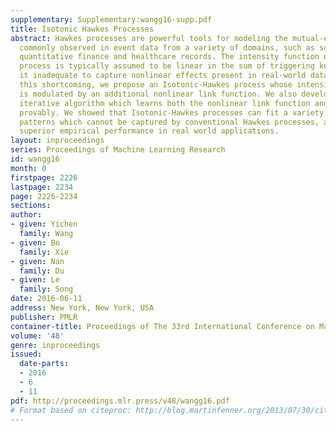 ```yaml
---
supplementary: Supplementary:wangg16-supp.pdf
title: Isotonic Hawkes Processes
abstract: Hawkes processes are powerful tools for modeling the mutual-excitation phenomena
  commonly observed in event data from a variety of domains, such as social networks,
  quantitative finance and healthcare records. The intensity function of a Hawkes
  process is typically assumed to be linear in the sum of triggering kernels, rendering
  it inadequate to capture nonlinear effects present in real-world data. To address
  this shortcoming, we propose an Isotonic-Hawkes process whose intensity function
  is modulated by an additional nonlinear link function. We also developed a novel
  iterative algorithm which learns both the nonlinear link function and other parameters
  provably. We showed that Isotonic-Hawkes processes can fit a variety of nonlinear
  patterns which cannot be captured by conventional Hawkes processes, and achieve
  superior empirical performance in real world applications.
layout: inproceedings
series: Proceedings of Machine Learning Research
id: wangg16
month: 0
firstpage: 2226
lastpage: 2234
page: 2226-2234
sections: 
author:
- given: Yichen
  family: Wang
- given: Bo
  family: Xie
- given: Nan
  family: Du
- given: Le
  family: Song
date: 2016-06-11
address: New York, New York, USA
publisher: PMLR
container-title: Proceedings of The 33rd International Conference on Machine Learning
volume: '48'
genre: inproceedings
issued:
  date-parts:
  - 2016
  - 6
  - 11
pdf: http://proceedings.mlr.press/v48/wangg16.pdf
# Format based on citeproc: http://blog.martinfenner.org/2013/07/30/citeproc-yaml-for-bibliographies/
---
```

